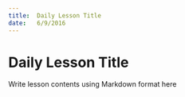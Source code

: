 ```yaml
---
title:  Daily Lesson Title
date:   6/9/2016
---
```


# Daily Lesson Title

Write lesson contents using Markdown format here